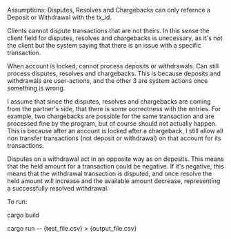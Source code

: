Assumptions:
Disputes, Resolves and Chargebacks can only refernce a Deposit or Withdrawal with the tx_id.

Clients cannot dispute transactions that are not theirs. In this sense the client field for disputes, resolves and chargebacks is unecessary, as it's not the client but the system saying that there is an issue with a specific transaction.

When account is locked, cannot process deposits or withdrawals. Can still process disputes, resolves and chargebacks. This is because deposits and withdrawals are user-actions, and the other 3 are system actions once something is wrong.

I assume that since the disputes, resolves and chargebacks are coming from the partner's side, that there is some correctness with the entries. For example, two chargebacks are possible for the same transaction and are processed fine by the program, but of course should not actually happen. This is because after an account is locked after a chargeback, I still allow all non transfer transactions (not deposit or withdrawal) on that account for its transactions.

Disputes on a withdrawal act in an opposite way as on deposits. This means that the held amount for a transaction could be negative. If it's negative, this means that the withdrawal transaction is disputed, and once resolve the held amount will increase and the available amount decrease, representing a successfully resolved withdrawal. 

To run:

cargo build

cargo run -- {test_file.csv} > {output_file.csv}
